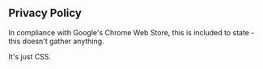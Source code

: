 Privacy Policy
--------------

In compliance with Google's Chrome Web Store, this is included to state - this doesn't gather anything.

It's just CSS.
